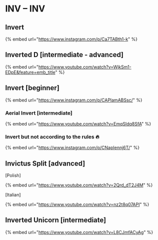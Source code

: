 # INV – INV

## Invert

{% embed url="https://www.instagram.com/p/Ca7TABth1-k" %}

## Inverted D \[intermediate - advanced]

{% embed url="https://www.youtube.com/watch?v=WjkSm1-EDpE&feature=emb_title" %}

## Invert \[beginner]

{% embed url="https://www.instagram.com/p/CAPlamABSsc/" %}

### Aerial Invert \[intermediate]

{% embed url="https://www.youtube.com/watch?v=EmqSldq8SfA" %}

### Invert but not according to the rules 🔥

{% embed url="https://www.instagram.com/p/CNapIennj6T/" %}

## Invictus Split \[advanced]

\[Polish]

{% embed url="https://www.youtube.com/watch?v=2Qrd_dT2J4M" %}

\[Italian]

{% embed url="https://www.youtube.com/watch?v=nz2t8q07API" %}



## Inverted Unicorn \[intermediate]

{% embed url="https://www.youtube.com/watch?v=L8CJmfACyAg" %}
